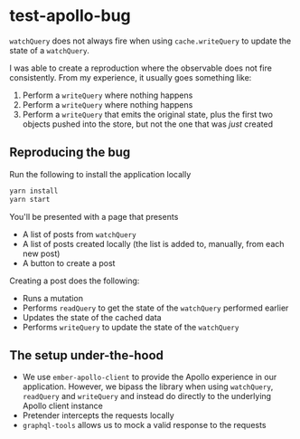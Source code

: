 # test-apollo-bug

`watchQuery` does not always fire when using `cache.writeQuery` to update the state of a `watchQuery`.

I was able to create a reproduction where the observable does not fire consistently. From my experience, it usually goes something like:

1. Perform a `writeQuery` where nothing happens
2. Perform a `writeQuery` where nothing happens
3. Perform a `writeQuery` that emits the original state, plus the first two objects pushed into the store, but not the one that was _just_ created

## Reproducing the bug

Run the following to install the application locally

```bash
yarn install
yarn start
```

You'll be presented with a page that presents

- A list of posts from `watchQuery`
- A list of posts created locally (the list is added to, manually, from each new post)
- A button to create a post

Creating a post does the following:

- Runs a mutation
- Performs `readQuery` to get the state of the `watchQuery` performed earlier
- Updates the state of the cached data
- Performs `writeQuery` to update the state of the `watchQuery`

## The setup under-the-hood

- We use `ember-apollo-client` to provide the Apollo experience in our application. However, we bipass the library when using `watchQuery`, `readQuery` and `writeQuery` and instead do directly to the underlying Apollo client instance
- Pretender intercepts the requests locally
- `graphql-tools` allows us to mock a valid response to the requests
